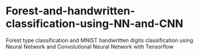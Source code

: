 # Forest-and-handwritten-classification-using-NN-and-CNN
Forest type classification and MNIST handwritten digits classification using Neural Network and Convolutional Neural Network with Tensorflow
